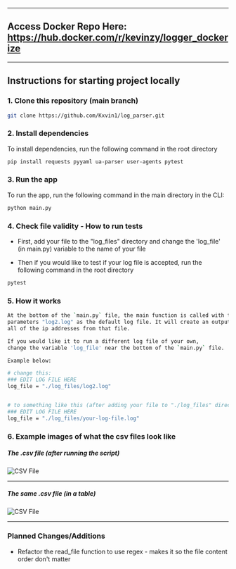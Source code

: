 ----
## Access Docker Repo Here: https://hub.docker.com/r/kevinzy/logger_dockerize
----

## Instructions for starting project locally

### 1. Clone this repository (main branch)

```bash
git clone https://github.com/Kxvin1/log_parser.git
```

### 2. Install dependencies

To install dependencies, run the following command in the root directory
```bash
pip install requests pyyaml ua-parser user-agents pytest
```

### 3. Run the app

To run the app, run the following command in the main directory in the CLI:

```bash
python main.py
```

### 4. Check file validity - How to run tests

- First, add your file to the "log_files" directory and change the 'log_file' (in main.py) variable to the name of your file

- Then if you would like to test if your log file is accepted, run the following command in the root directory

```bash
pytest
```

### 5. How it works

```bash
At the bottom of the `main.py` file, the main function is called with the
parameters "log2.log" as the default log file. It will create an output.csv from
all of the ip addresses from that file.
```

```bash
If you would like it to run a different log file of your own,
change the variable 'log_file' near the bottom of the `main.py` file.

Example below:

# change this:
### EDIT LOG FILE HERE
log_file = "./log_files/log2.log"


# to something like this (after adding your file to "./log_files" directory of the project):
### EDIT LOG FILE HERE
log_file = "./log_files/your-log-file.log"
```

### 6. Example images of what the csv files look like

##### The .csv file (after running the script)

![CSV File](https://i.imgur.com/T3GtKDj.png)

----

##### The same .csv file (in a table)
![CSV File](https://i.imgur.com/saeuPNz.png)

----

### Planned Changes/Additions

- Refactor the read_file function to use regex - makes it so the file content order don't matter
